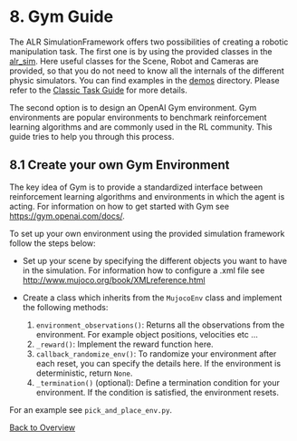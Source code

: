 # 8. Gym Guide

The ALR SimulationFramework offers two possibilities of creating a robotic manipulation task. The first one is by using the provided classes in the [alr_sim](../alr_sim). Here useful classes for the Scene, Robot and Cameras are provided, so that you do not need to know all the internals of the different physic simulators. You can find examples in the [demos](../demos) directory. Please refer to the [Classic Task Guide](04_classic_task.md) for more details.

The second option is to design an OpenAI Gym environment. Gym environments are popular environments to benchmark reinforcement learning algorithms and are commonly used in the RL community. This guide tries to help you through this process.

## 8.1 Create your own Gym Environment

 The key idea of Gym is to provide a standardized interface between reinforcement learning algorithms and environments 
 in which the agent is acting. For information on how to get started with Gym see 
 https://gym.openai.com/docs/.
 
 To set up your own environment using the provided simulation framework follow the steps below:
- Set up your scene by specifying the different objects you want to have in the simulation. For information how to 
configure a .xml file see http://www.mujoco.org/book/XMLreference.html
- Create a class which inherits from the ```MujocoEnv``` class and implement the following methods:
    
    1. ```environment_observations()```: Returns all the observations from the environment. For example object
     positions, velocities etc ...
    2. ```_reward()```: Implement the reward function here.
    3. ```callback_randomize_env()```: To randomize your environment after each reset, you can specify the details
     here. 
    If the environment is deterministic, return ```None```.
    4. ```_termination()``` (optional): Define a termination condition for your environment. If the condition is
     satisfied, the environment resets.


For an example see ```pick_and_place_env.py```.

[Back to Overview](./)